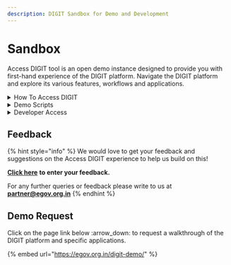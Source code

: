 ```yaml
---
description: DIGIT Sandbox for Demo and Development
---
```


# Sandbox

Access DIGIT tool is an open demo instance designed to provide you with first-hand experience of the DIGIT platform. Navigate the DIGIT platform and explore its various features, workflows and applications.

<details>

<summary>How To Access DIGIT</summary>

### **Access DIGIT in Citizen Role**

* [x] [Click here](https://staging.digit.org/digit-ui/citizen) to access DIGIT as Citizen.&#x20;
* [x] Provide a mobile number for OTP verification. Make sure you provide a mobile number other than the one shared in the request [form](https://egov.org.in/access-digit/) to generate demo credentials.
* [x] Select City as <mark style="color:blue;">**City B**</mark> for all transactions.

### **Access DIGIT in Employee Role**

* [x] [Click here](https://staging.digit.org/employee/language-selection) to access DIGIT in an employee role.            &#x20;
* [x] Use the credentials to log in as an employee. _(If you do not have the credentials, visit_ [_this page_](https://egov.org.in/access-digit/) _to generate your role-based credentials)_.                      &#x20;
* [x] Select City as <mark style="color:blue;">**City B**</mark>.

</details>

<details>

<summary>Demo Scripts</summary>

We have added user assistance docs below to help you learn more about DIGIT modules and the use-case scenarios supported by each.

* [TL Demo Script](broken-reference)
* [OBPS Demo Script](broken-reference)
* [PGR Demo Script](broken-reference)

</details>

<details>

<summary>Developer Access</summary>

The Sandbox environment allows users to develop a DIGIT service fast. The DIGIT core services are already set up in the sandbox environment.&#x20;

To access the DIGIT services you need an API Key and Secret. We are working on a self-service portal where you can register and get the keys. In the meantime, you can send an email to partner@egov.org.in to get the API access keys.

Once you get the API access keys, follow the step-by-step[ Developer Guide](../get-started/developer-guide/backend-developer-guide/) to build a new DIGIT service.

</details>

## Feedback

{% hint style="info" %}
We would love to get your feedback and suggestions on the Access DIGIT experience to help us build on this!

[**Click here**](https://docs.google.com/forms/d/e/1FAIpQLSeNxbjGmCeS6Q-\_2703SV8D4s-1kYyvZrHJMa\_WLpk41KmScg/viewform) **to enter your feedback.**

For any further queries or feedback please write to us at [**partner@egov.org.in**](mailto:partner@egov.org.in)
{% endhint %}

## Demo Request

Click on the page link below :arrow\_down: to request a walkthrough of the DIGIT platform and specific applications.

{% embed url="https://egov.org.in/digit-demo/" %}
